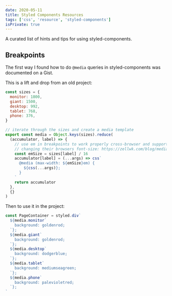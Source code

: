 ```yaml
---
date: 2020-05-11
title: Styled Components Resources
tags: ['css', 'resource', 'styled-components']
isPrivate: true
---
```


A curated list of hints and tips for using styled-components.

## Breakpoints

The first way I found how to do `@media` queries in styled-components
was documented on a Gist.

This is a lift and drop from an old project:

```js
const sizes = {
  monitor: 1800,
  giant: 1500,
  desktop: 992,
  tablet: 768,
  phone: 376,
}

// iterate through the sizes and create a media template
export const media = Object.keys(sizes).reduce(
  (accumulator, label) => {
    // use em in breakpoints to work properly cross-browser and support users
    // changing their browsers font-size: https://zellwk.com/blog/media-query-units/
    const emSize = sizes[label] / 16
    accumulator[label] = (...args) => css`
      @media (max-width: ${emSize}em) {
        ${css(...args)};
      }
    `
    return accumulator
  },
  {}
)
```

Then to use it in the project:

```js
const PageContainer = styled.div`
  ${media.monitor`
    background: goldenrod;
  `};
  ${media.giant`
    background: goldenrod;
  `};
  ${media.desktop`
    background: dodgerblue;
  `};
  ${media.tablet`
    background: mediumseagreen;
  `};
  ${media.phone`
    background: palevioletred;
  `};
`
```
